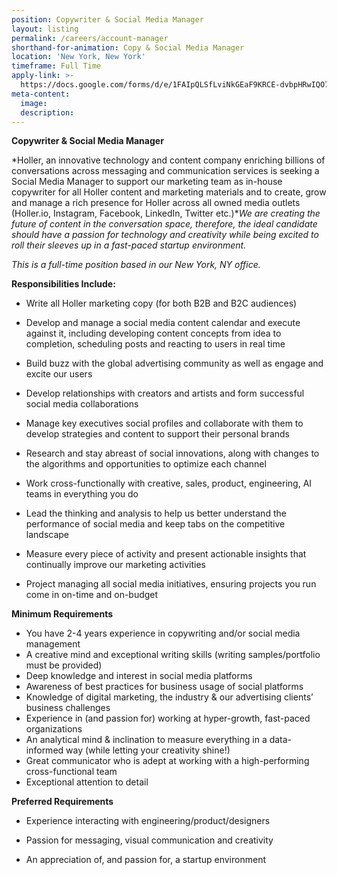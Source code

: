 ```yaml
---
position: Copywriter & Social Media Manager
layout: listing
permalink: /careers/account-manager
shorthand-for-animation: Copy & Social Media Manager
location: 'New York, New York'
timeframe: Full Time
apply-link: >-
  https://docs.google.com/forms/d/e/1FAIpQLSfLviNkGEaF9KRCE-dvbpHRwIQO7AgfTxFMm4DzZYAWhaTfrg/viewform
meta-content:
  image:
  description:
---
```


**Copywriter & Social Media Manager&nbsp;**

*Holler, an innovative technology and content company enriching billions of conversations across messaging and communication services is seeking a Social Media Manager to support our marketing team as in-house copywriter for all Holler content and marketing materials and to create, grow and manage a rich presence for Holler across all owned media outlets (Holler.io, Instagram, Facebook, LinkedIn, Twitter etc.)**We are creating the future of content in the conversation space, therefore, the ideal candidate should have a passion for technology and creativity while being excited to roll their sleeves up in a fast-paced startup environment.&nbsp;*

*This is a full-time position based in our New York, NY office.*

**Responsibilities Include:**

* Write all Holler marketing copy (for both B2B and B2C audiences)

* Develop and manage a social media content calendar and execute against it, including developing content concepts from idea to completion, scheduling posts and reacting to users in real time&nbsp;&nbsp;

* Build buzz with the global advertising community as well as engage and excite our users&nbsp;

* Develop relationships with creators and artists and form successful social media collaborations&nbsp;

* Manage key executives social profiles and collaborate with them to develop strategies and content to support their personal brands

* Research and stay abreast of social innovations, along with changes to the algorithms and opportunities to optimize each channel

* Work cross-functionally with creative, sales, product, engineering, AI teams in everything you do

* Lead the thinking and analysis to help us better understand the performance of social media and keep tabs on the competitive landscape&nbsp;

* Measure every piece of activity and present actionable insights that continually improve our marketing activities&nbsp;

* Project managing all social media initiatives, ensuring projects you run come in on-time and on-budget

**Minimum Requirements**

* You have 2-4 years experience in copywriting and/or social media management
* A creative mind and exceptional writing skills (writing samples/portfolio must be provided)
* Deep knowledge and interest in social media platforms
* Awareness of best practices for business usage of social platforms
* Knowledge of digital marketing, the industry & our advertising clients’ business challenges
* Experience in (and passion for) working at hyper-growth, fast-paced organizations
* An analytical mind & inclination to measure everything in a data-informed way (while letting your creativity shine\!)
* Great communicator who is adept at working with a high-performing cross-functional team
* Exceptional attention to detail&nbsp;

**Preferred Requirements**

* Experience interacting with engineering/product/designers&nbsp;
* Passion for messaging, visual communication and creativity

* An appreciation of, and passion for, a startup environment&nbsp;
